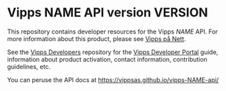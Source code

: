 # Vipps NAME API version VERSION

This repository contains developer resources for the Vipps *NAME* API.
For more information about this product, please see
[Vipps på Nett](https://www.vipps.no/bedrift/vipps-pa-nett).

See the [Vipps Developers](https://github.com/vippsas/vipps-developers) repository for
the [Vipps Developer Portal](https://github.com/vippsas/vipps-developers/blob/master/vipps-developer-portal-getting-started.md) guide,
information about product activation,
contact information,
contribution guidelines,
etc.

You can peruse the API docs at https://vippsas.github.io/vipps-NAME-api/
